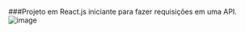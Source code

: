 ###Projeto em React.js iniciante para fazer requisições em uma API.
![image](https://user-images.githubusercontent.com/79208491/229356296-4052991c-1bbb-4ad9-ad0f-1f98b2977c20.png)
